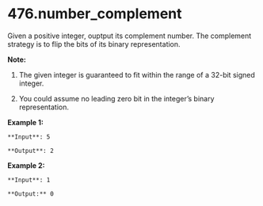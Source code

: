# 476.number_complement

Given a positive integer, ouptput its complement number. The complement strategy is to flip the bits of its binary representation.

**Note:**

1. The given integer is guaranteed to fit within the range of a 32-bit signed integer.

2. You could assume no leading zero bit in the integer’s binary representation.

**Example 1:**
```
**Input**: 5

**Output**: 2
```
**Example 2:**
```
**Input**: 1

**Output:** 0
```
